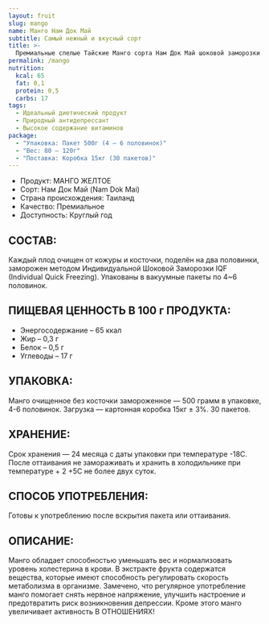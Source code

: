 ```yaml
---
layout: fruit
slug: mango
name: Манго Нам Док Май
subtitle: Самый нежный и вкусный сорт
title: >-
  Премиальные спелые Тайские Манго сорта Нам Док Май шоковой заморозки
permalink: /mango
nutrition:
  kcal: 65
  fat: 0,1
  protein: 0,5
  carbs: 17
tags:
  - Идеальный диетический продукт
  - Природный антидепрессант
  - Высокое содержание витаминов
package:
  - "Упаковка: Пакет 500г (4 — 6 половинок)"
  - "Вес: 80 — 120г"
  - "Поставка: Коробка 15кг (30 пакетов)"
---
```


* Продукт: МАНГО ЖЕЛТОЕ
* Сорт: Нам Док Май (Nam Dok Mai)
* Страна происхождения: Таиланд
* Качество: Премиальное
* Доступность: Круглый год

## СОСТАВ:

Каждый плод очищен от кожуры и косточки, поделён на два половинки, заморожен методом Индивидуальной Шоковой Заморозки IQF (Individual Quick Freezing). Упакованы в вакуумные пакеты по 4~6 половинок.

## ПИЩЕВАЯ ЦЕННОСТЬ В 100 г ПРОДУКТА:

* Энергосодержание – 65 ккал
* Жир – 0,3 г
* Белок – 0,5 г
* Углеводы – 17 г

## УПАКОВКА:

Манго очищенное без косточки замороженное — 500 грамм в упаковке, 4-6 половинок. Загрузка — картонная коробка 15кг ± 3%. 30 пакетов.

## ХРАНЕНИЕ:

Срок хранения — 24 месяца с даты упаковки при температуре -18С. После оттаивания не замораживать и хранить в холодильнике при температуре + 2 +5С не более двух суток.

## СПОСОБ УПОТРЕБЛЕНИЯ:

Готовы к употреблению после вскрытия пакета или оттаивания.

## ОПИСАНИЕ:

Манго обладает способностью уменьшать вес и нормализовать уровень холестерина в крови. В экстракте фрукта содержатся вещества, которые имеют способность регулировать скорость метаболизма в организме. Замечено, что регулярное употребление манго помогает снять нервное напряжение, улучшить настроение и предотвратить риск возникновения депрессии. Кроме этого манго увеличивает активность В ОТНОШЕНИЯХ!</div>
